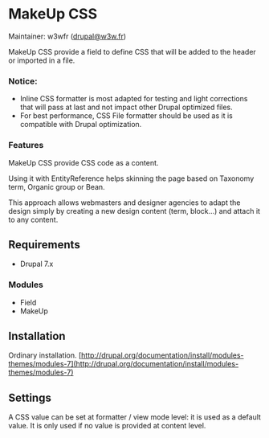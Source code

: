 MakeUp CSS
==========

Maintainer: w3wfr (<drupal@w3w.fr>)

MakeUp CSS provide a field to define CSS that will be added to the header or imported in a file.

### Notice: 

 * Inline CSS formatter is most adapted for testing and light corrections that will pass at last and not impact other Drupal optimized files.
 * For best performance, CSS File formatter should be used as it is compatible with Drupal optimization.

### Features

MakeUp CSS provide CSS code as a content.

Using it with EntityReference helps skinning the page based on Taxonomy term, Organic group or Bean.

This approach allows webmasters and designer agencies to adapt the design simply by creating a new design content (term, block...) and attach it to any content.

Requirements
------------

 * Drupal 7.x

### Modules

 * Field
 * MakeUp

Installation
------------

Ordinary installation.
[http://drupal.org/documentation/install/modules-themes/modules-7](http://drupal.org/documentation/install/modules-themes/modules-7)


Settings
--------

A CSS value can be set at formatter / view mode level: it is used as a default value. It is only used if no value is provided at content level.
